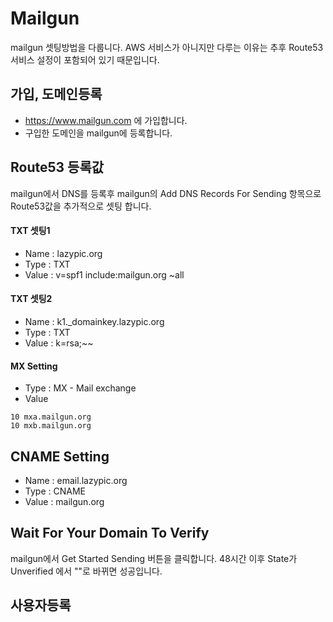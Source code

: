 # Mailgun

mailgun 셋팅방법을 다룹니다.
AWS 서비스가 아니지만 다루는 이유는 추후 Route53 서비스 설정이 포함되어 있기 때문입니다.

## 가입, 도메인등록
- https://www.mailgun.com 에 가입합니다.
- 구입한 도메인을 mailgun에 등록합니다.

## Route53 등록값
mailgun에서 DNS를 등록후 mailgun의 Add DNS Records For Sending 항목으로
Route53값을 추가적으로 셋팅 합니다.

#### TXT 셋팅1
- Name : lazypic.org
- Type : TXT
- Value : v=spf1 include:mailgun.org ~all

#### TXT 셋팅2
- Name : k1._domainkey.lazypic.org
- Type : TXT
- Value : k=rsa;~~

#### MX Setting
- Type : MX - Mail exchange
- Value
```
10 mxa.mailgun.org
10 mxb.mailgun.org
```

## CNAME Setting
- Name : email.lazypic.org
- Type : CNAME
- Value : mailgun.org

## Wait For Your Domain To Verify
mailgun에서 Get Started Sending 버튼을 클릭합니다.
48시간 이후 State가 Unverified 에서 ""로 바뀌면 성공입니다.

## 사용자등록
